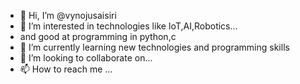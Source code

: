 - 👋 Hi, I’m @vynojusaisiri
- 👀 I’m interested in technologies like IoT,AI,Robotics...
-   and good at programming in python,c
- 🌱 I’m currently learning new technologies and programming skills
- 💞️ I’m looking to collaborate on...
- 📫 How to reach me ...

<!---
vynojusaisiri/vynojusaisiri is a ✨ special ✨ repository because its `README.md` (this file) appears on your GitHub profile.
You can click the Preview link to take a look at your changes.
--->
